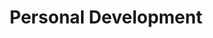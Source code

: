 ﻿---
title: "Personal Development"
description: "Discover the best Udemy courses on Personal Development. Expert-curated list of top online courses to help you learn and master new skills."
draft: false
---
